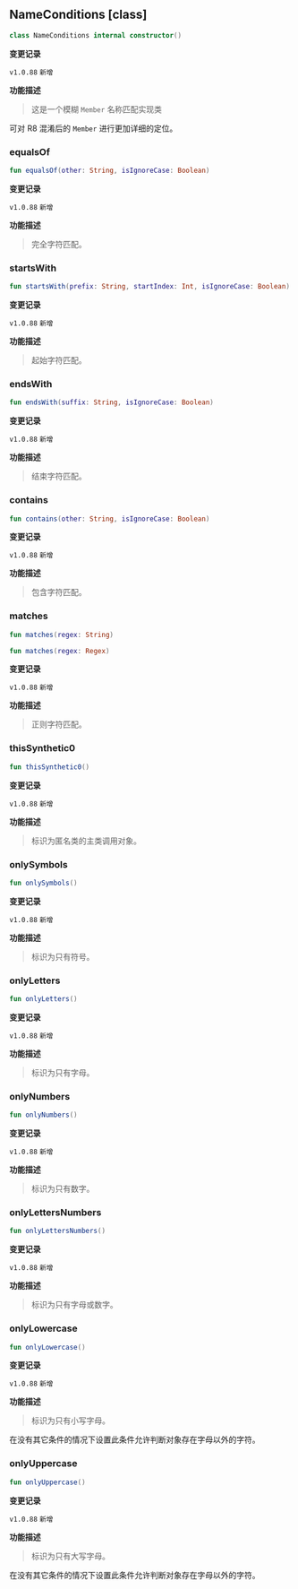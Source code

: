 ## NameConditions [class]

```kotlin
class NameConditions internal constructor()
```

**变更记录**

`v1.0.88` `新增`

**功能描述**

> 这是一个模糊 `Member` 名称匹配实现类

可对 R8 混淆后的 `Member` 进行更加详细的定位。

### equalsOf

```kotlin
fun equalsOf(other: String, isIgnoreCase: Boolean)
```

**变更记录**

`v1.0.88` `新增`

**功能描述**

> 完全字符匹配。

### startsWith

```kotlin
fun startsWith(prefix: String, startIndex: Int, isIgnoreCase: Boolean)
```

**变更记录**

`v1.0.88` `新增`

**功能描述**

> 起始字符匹配。

### endsWith

```kotlin
fun endsWith(suffix: String, isIgnoreCase: Boolean)
```

**变更记录**

`v1.0.88` `新增`

**功能描述**

> 结束字符匹配。

### contains

```kotlin
fun contains(other: String, isIgnoreCase: Boolean)
```

**变更记录**

`v1.0.88` `新增`

**功能描述**

> 包含字符匹配。

### matches

```kotlin
fun matches(regex: String)
```

```kotlin
fun matches(regex: Regex)
```

**变更记录**

`v1.0.88` `新增`

**功能描述**

> 正则字符匹配。

### thisSynthetic0

```kotlin
fun thisSynthetic0()
```

**变更记录**

`v1.0.88` `新增`

**功能描述**

> 标识为匿名类的主类调用对象。

### onlySymbols

```kotlin
fun onlySymbols()
```

**变更记录**

`v1.0.88` `新增`

**功能描述**

> 标识为只有符号。

### onlyLetters

```kotlin
fun onlyLetters()
```

**变更记录**

`v1.0.88` `新增`

**功能描述**

> 标识为只有字母。

### onlyNumbers

```kotlin
fun onlyNumbers()
```

**变更记录**

`v1.0.88` `新增`

**功能描述**

> 标识为只有数字。

### onlyLettersNumbers

```kotlin
fun onlyLettersNumbers()
```

**变更记录**

`v1.0.88` `新增`

**功能描述**

> 标识为只有字母或数字。

### onlyLowercase

```kotlin
fun onlyLowercase()
```

**变更记录**

`v1.0.88` `新增`

**功能描述**

> 标识为只有小写字母。

在没有其它条件的情况下设置此条件允许判断对象存在字母以外的字符。

### onlyUppercase

```kotlin
fun onlyUppercase()
```

**变更记录**

`v1.0.88` `新增`

**功能描述**

> 标识为只有大写字母。

在没有其它条件的情况下设置此条件允许判断对象存在字母以外的字符。